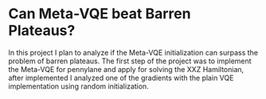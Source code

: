 # Can Meta-VQE beat Barren Plateaus?

In this project I plan to analyze if the Meta-VQE initialization can surpass the problem of barren plateaus. 
The first step of the project was to implement the Meta-VQE for pennylane and apply for solving the XXZ Hamiltonian, after implemented
I analyzed one of the gradients with the plain VQE implementation using random initialization. 